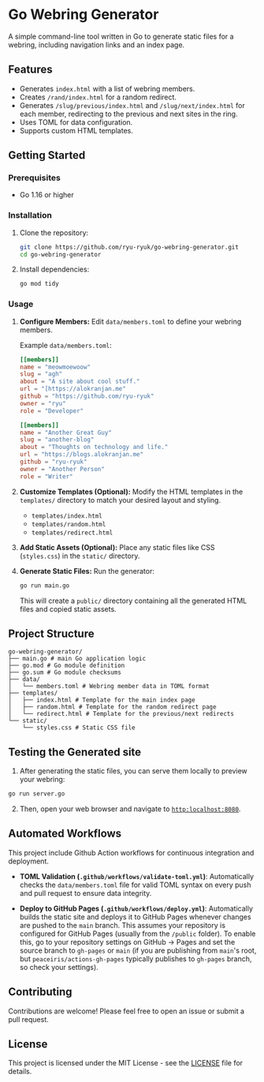 # Go Webring Generator

A simple command-line tool written in Go to generate static files for a webring, including navigation links and an index page.

## Features

* Generates `index.html` with a list of webring members.
* Creates `/rand/index.html` for a random redirect.
* Generates `/slug/previous/index.html` and `/slug/next/index.html` for each member, redirecting to the previous and next sites in the ring.
* Uses TOML for data configuration.
* Supports custom HTML templates.

## Getting Started

### Prerequisites

* Go 1.16 or higher

### Installation

1.  Clone the repository:
    ```bash
    git clone https://github.com/ryu-ryuk/go-webring-generator.git
    cd go-webring-generator
    ```

2.  Install dependencies:
    ```bash
    go mod tidy
    ```

### Usage

1.  **Configure Members:**
    Edit `data/members.toml` to define your webring members.

    Example `data/members.toml`:
    ```toml
    [[members]]
    name = "meowmoewoow"
    slug = "agh"
    about = "A site about cool stuff."
    url = "[https://alokranjan.me"
    github = "https://github.com/ryu-ryuk"
    owner = "ryu"
    role = "Developer"

    [[members]]
    name = "Another Great Guy"
    slug = "another-blog"
    about = "Thoughts on technology and life."
    url = "https://blogs.alokranjan.me"
    github = "ryu-ryuk"
    owner = "Another Person"
    role = "Writer"
    ```

2.  **Customize Templates (Optional):**
    Modify the HTML templates in the `templates/` directory to match your desired layout and styling.

    * `templates/index.html`
    * `templates/random.html`
    * `templates/redirect.html`

3.  **Add Static Assets (Optional):**
    Place any static files like CSS (`styles.css`) in the `static/` directory.

4.  **Generate Static Files:**
    Run the generator:
    ```bash
    go run main.go
    ```
    This will create a `public/` directory containing all the generated HTML files and copied static assets.

## Project Structure
```
go-webring-generator/
├── main.go # main Go application logic
├── go.mod # Go module definition
├── go.sum # Go module checksums
├── data/
│   └── members.toml # Webring member data in TOML format
├── templates/
│   ├── index.html # Template for the main index page
│   ├── random.html # Template for the random redirect page
│   └── redirect.html # Template for the previous/next redirects
└── static/
    └── styles.css # Static CSS file 
```


## Testing the Generated site
1. After generating the static files, you can serve them locally to preview your webring: 
```bash
go run server.go
```

2. Then, open your web browser and navigate to [`http:localhost:8080`](http://localhost:8080). 

## Automated Workflows 
This project include Github Action workflows for continuous integration and deployment.

* **TOML Validation (`.github/workflows/validate-toml.yml`)**:
    Automatically checks the `data/members.toml` file for valid TOML syntax on every push and pull request to ensure data integrity.

* **Deploy to GitHub Pages (`.github/workflows/deploy.yml`)**:
    Automatically builds the static site and deploys it to GitHub Pages whenever changes are pushed to the `main` branch. This assumes your repository is configured for GitHub Pages (usually from the `/public` folder).
    To enable this, go to your repository settings on GitHub -> Pages and set the source branch to `gh-pages` or `main` (if you are publishing from `main`'s root, but `peaceiris/actions-gh-pages` typically publishes to `gh-pages` branch, so check your settings).


## Contributing

Contributions are welcome! Please feel free to open an issue or submit a pull request.

## License

This project is licensed under the MIT License - see the [LICENSE](LICENSE) file for details.
